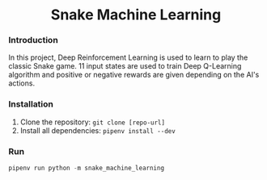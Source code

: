 <div align="center">
  <h1>Snake Machine Learning</h1>
  <!--
  <img src="snake.gif" width="100%" alt="snake.gif">
  -->
</div>

### Introduction 

In this project, Deep Reinforcement Learning is used to learn to play the classic Snake game.  11 input states are used to train Deep Q-Learning algorithm and positive or negative rewards are given depending on the AI's actions. 

### Installation

1. Clone the repository: `git clone [repo-url]`
2. Install all dependencies: `pipenv install --dev`

### Run

```python
pipenv run python -m snake_machine_learning 
```